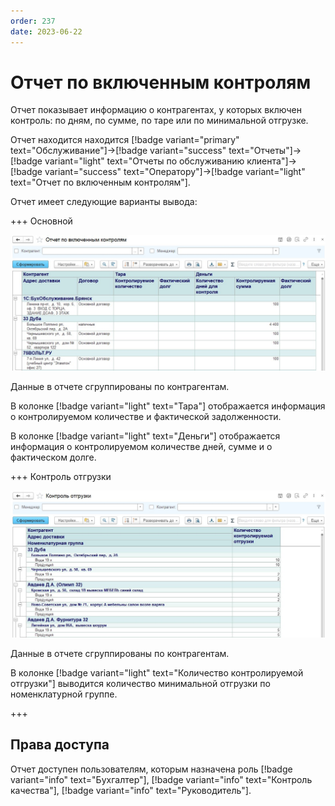 ```yaml
---
order: 237
date: 2023-06-22
---
```


# Отчет по включенным контролям

Отчет показывает информацию о контрагентах, у которых включен контроль: по дням, по сумме, по таре или по минимальной отгрузке.

Отчет находится находится [!badge variant="primary" text="Обслуживание"]->[!badge variant="success" text="Отчеты"]->[!badge variant="light" text="Отчеты по обслуживанию клиента"]->[!badge variant="success" text="Оператору"]->[!badge variant="light" text="Отчет по включенным контролям"].

Отчет имеет следующие варианты вывода:

+++ Основной

![](/images/Отчет_включенные_контроли.jpg)

Данные в отчете сгруппированы по контрагентам.

В колонке [!badge variant="light" text="Тара"] отображается информация о контролируемом количестве и фактической задолженности.

В колонке [!badge variant="light" text="Деньги"] отображается информация о контролируемом количестве дней, сумме и о фактическом долге.

+++ Контроль отгрузки

![](/images/Отчет_включенные_контроли_контроль_отгрузки.jpg)

Данные в отчете сгруппированы по контрагентам.

В колонке [!badge variant="light" text="Количество контролируемой отгрузки"] выводится количество минимальной отгрузки по номенклатурной группе.

+++

## Права доступа

Отчет доступен пользователям, которым назначена роль [!badge variant="info" text="Бухгалтер"], [!badge variant="info" text="Контроль качества"], [!badge variant="info" text="Руководитель"].